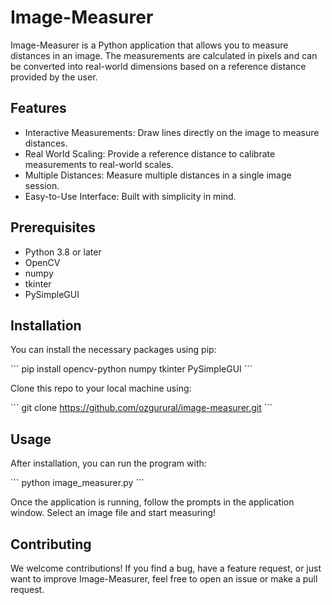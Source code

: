 # Image-Measurer

Image-Measurer is a Python application that allows you to measure distances in an image. The measurements are calculated in pixels and can be converted into real-world dimensions based on a reference distance provided by the user.

## Features

- Interactive Measurements: Draw lines directly on the image to measure distances.
- Real World Scaling: Provide a reference distance to calibrate measurements to real-world scales.
- Multiple Distances: Measure multiple distances in a single image session.
- Easy-to-Use Interface: Built with simplicity in mind.

## Prerequisites

- Python 3.8 or later
- OpenCV
- numpy
- tkinter
- PySimpleGUI

## Installation

You can install the necessary packages using pip:

\`\`\`
pip install opencv-python numpy tkinter PySimpleGUI
\`\`\`

Clone this repo to your local machine using:

\`\`\`
git clone https://github.com/ozgurural/image-measurer.git
\`\`\`

## Usage

After installation, you can run the program with:

\`\`\`
python image_measurer.py
\`\`\`

Once the application is running, follow the prompts in the application window. Select an image file and start measuring!

## Contributing

We welcome contributions! If you find a bug, have a feature request, or just want to improve Image-Measurer, feel free to open an issue or make a pull request.

